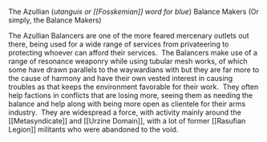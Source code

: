 The Azullian (*utanguis or [[Fosskemian]] word for blue*) Balance Makers (Or simply, the Balance Makers)

The Azullian Balancers are one of the more feared mercenary outlets out there, being used for a wide range of services from privateering to protecting whoever can afford their services.  The Balancers make use of a range of resonance weaponry while using tubular mesh works, of which some have drawn parallels to the waywardians with but they are far more to the cause of harmony and have their own vested interest in causing troubles as that keeps the environment favorable for their work.  They often help factions in conflicts that are losing more, seeing them as needing the balance and help along with being more open as clientele for their arms industry.  They are widespread a force, with activity mainly around the [[Metasyndicate]] and [[Urzine Domain]], with a lot of former [[Rasufian Legion]] militants who were abandoned to the void.
